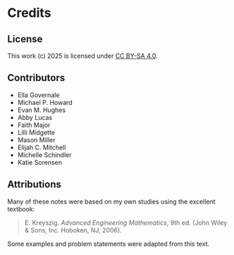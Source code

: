 # Credits

## License

This work (c) 2025 is licensed under
[CC BY-SA 4.0](https://creativecommons.org/licenses/by-sa/4.0/).

## Contributors

- Ella Governale
- Michael P. Howard
- Evan M. Hughes
- Abby Lucas
- Faith Major
- Lilli Midgette
- Mason Miller
- Elijah  C. Mitchell
- Michelle Schindler
- Katie Sorensen

## Attributions

Many of these notes were based on my own studies using the excellent textbook:

> E. Kreyszig. *Advanced Engineering Mathematics*, 9th ed. (John Wiley \&
Sons, Inc. Hoboken, NJ, 2006).

Some examples and problem statements were adapted from this text.
